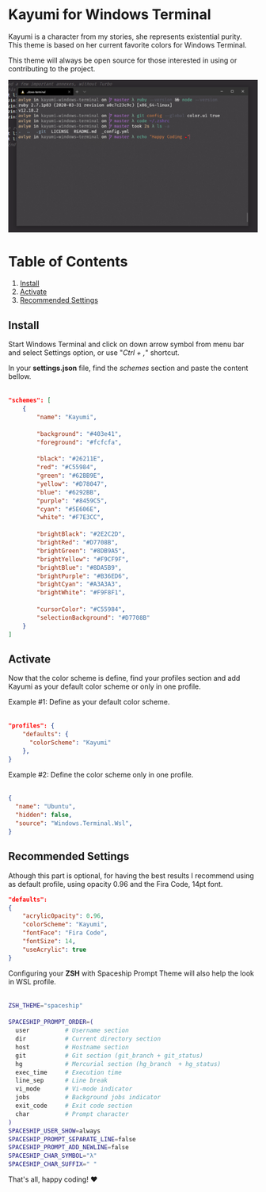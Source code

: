 # Kayumi for Windows Terminal

Kayumi is a character from my stories, she represents existential purity. This theme is based on her current favorite colors for Windows Terminal.

This theme will always be open source for those interested in using or contributing to the project.

![Kayumi for Windows Terminal Preview](https://raw.githubusercontent.com/Avlye/kayumi-windows-terminal/master/kayumi-windows-terminal.png)

# Table of Contents
1. [Install](#install)
2. [Activate](#activate)
3. [Recommended Settings](#recommended-settings)

## Install

Start Windows Terminal and click on down arrow symbol from menu bar and select Settings option, or use "*Ctrl + ,*" shortcut.

In your **settings.json** file, find the *schemes* section and paste the content bellow.

```json

"schemes": [
    {
        "name": "Kayumi",

        "background": "#403e41",
        "foreground": "#fcfcfa",

        "black": "#26211E",
        "red": "#C55984",
        "green": "#62BB9E",
        "yellow": "#D78047",
        "blue": "#6292BB",
        "purple": "#8459C5",
        "cyan": "#5E606E",
        "white": "#F7E3CC",

        "brightBlack": "#2E2C2D",
        "brightRed": "#D7708B",
        "brightGreen": "#8DB9A5",
        "brightYellow": "#F9CF9F",
        "brightBlue": "#8DA5B9",
        "brightPurple": "#B36ED6",
        "brightCyan": "#A3A3A3",
        "brightWhite": "#F9F8F1",

        "cursorColor": "#C55984",
        "selectionBackground": "#D7708B"
    }
]

```

## Activate

Now that the color scheme is define, find your profiles section and add Kayumi as your default color scheme or only in one profile.

Example #1: Define as your default color scheme.

```json

"profiles": {
    "defaults": {
      "colorScheme": "Kayumi"
    },
}

```

Example #2: Define the color scheme only in one profile.

```json

{
  "name": "Ubuntu",
  "hidden": false,
  "source": "Windows.Terminal.Wsl",
}

```

## Recommended Settings

Athough this part is optional, for having the best results I recommend using as default profile, using opacity 0.96 and the Fira Code, 14pt font.

```json
"defaults":
{
    "acrylicOpacity": 0.96,
    "colorScheme": "Kayumi",
    "fontFace": "Fira Code",
    "fontSize": 14,
    "useAcrylic": true
}
```

Configuring your **ZSH** with Spaceship Prompt Theme will also help the look in WSL profile.

```zsh

ZSH_THEME="spaceship"

SPACESHIP_PROMPT_ORDER=(
  user          # Username section
  dir           # Current directory section
  host          # Hostname section
  git           # Git section (git_branch + git_status)
  hg            # Mercurial section (hg_branch  + hg_status)
  exec_time     # Execution time
  line_sep      # Line break
  vi_mode       # Vi-mode indicator
  jobs          # Background jobs indicator
  exit_code     # Exit code section
  char          # Prompt character
)
SPACESHIP_USER_SHOW=always
SPACESHIP_PROMPT_SEPARATE_LINE=false
SPACESHIP_PROMPT_ADD_NEWLINE=false
SPACESHIP_CHAR_SYMBOL="λ"
SPACESHIP_CHAR_SUFFIX=" "

```

That's all, happy coding! ❤
